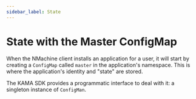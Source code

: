 ```yaml
---
sidebar_label: State
---
```


# State with the Master ConfigMap

When the NMachine client installs an application for a user, 
it will start by creating a `ConfigMap` called `master` in the application's
namespace. This is where the application's identity and "state" are stored. 



The KAMA SDK
provides a programmatic interface to deal with it: a singleton instance of 
`ConfigMan`. 